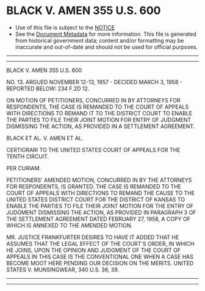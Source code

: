 ---
---

# BLACK V. AMEN 355 U.S. 600

* Use of this file is subject to the [NOTICE](https://github.com/publicdocs/notice/blob/master/NOTICE)
* See the [Document Metadata](../../../) for more information.
  This file is generated from historical government data; content and/or formatting may be inaccurate and out-of-date and should not be used for official purposes.

----------
----------

BLACK V. AMEN 355 U.S. 600

NO. 13.  ARGUED NOVEMBER 12-13, 1957 - DECIDED MARCH 3, 1958 - REPORTED BELOW:  234 F.2D 12.

ON MOTION OF PETITIONERS, CONCURRED IN BY ATTORNEYS FOR RESPONDENTS, THE CASE IS REMANDED TO THE COURT OF APPEALS WITH DIRECTIONS TO REMAND IT TO THE DISTRICT COURT TO ENABLE THE PARTIES TO FILE THEIR JOINT MOTION FOR ENTRY OF JUDGMENT DISMISSING THE ACTION, AS PROVIDED IN A SETTLEMENT AGREEMENT.

BLACK ET AL. V. AMEN ET AL.

CERTIORARI TO THE UNITED STATES COURT OF APPEALS FOR THE TENTH CIRCUIT.

PER CURIAM.

PETITIONERS' AMENDED MOTION, CONCURRED IN BY THE ATTORNEYS FOR RESPONDENTS, IS GRANTED.  THE CASE IS REMANDED TO THE COURT OF APPEALS WITH DIRECTIONS TO REMAND THE CAUSE TO THE UNITED STATES DISTRICT COURT FOR THE DISTRICT OF KANSAS TO ENABLE THE PARTIES TO FILE THEIR JOINT MOTION FOR THE ENTRY OF JUDGMENT DISMISSING THE ACTION, AS PROVIDED IN PARAGRAPH 3 OF THE SETTLEMENT AGREEMENT DATED FEBRUARY 27, 1958, A COPY OF WHICH IS ANNEXED TO THE AMENDED MOTION.

MR. JUSTICE FRANKFURTER DESIRES TO HAVE IT ADDED THAT HE ASSUMES THAT THE LEGAL EFFECT OF THE COURT'S ORDER, IN WHICH HE JOINS, UPON THE OPINION AND JUDGMENT OF THE COURT OF APPEALS IN THIS CASE IS THE CONVENTIONAL ONE WHEN A CASE HAS BECOME MOOT HERE PENDING OUR DECISION ON THE MERITS.  UNITED STATES V. MUNSINGWEAR, 340 U.S. 36, 39.


----------
----------

